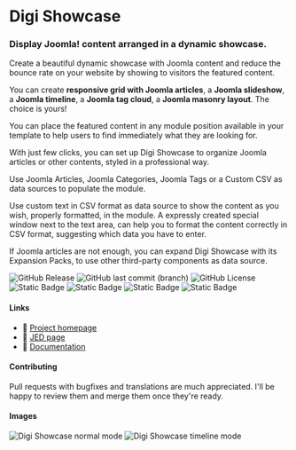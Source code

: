 # Digi Showcase
### Display Joomla! content arranged in a dynamic showcase.

Create a beautiful dynamic showcase with Joomla content and reduce the bounce rate on your website by showing to visitors the featured content.

You can create **responsive grid with Joomla articles**, a **Joomla slideshow**, a **Joomla timeline**, a **Joomla tag cloud**, a **Joomla masonry layout**. The choice is yours!

You can place the featured content in any module position available in your template to help users to find immediately what they are looking for.

With just few clicks, you can set up Digi Showcase to organize Joomla articles or other contents, styled in a professional way.

Use Joomla Articles, Joomla Categories, Joomla Tags or a Custom CSV as data sources to populate the module.

Use custom text in CSV format as data source to show the content as you wish, properly formatted, in the module. A expressly created special window next to the text area, can help you to format the content correctly in CSV format, suggesting which data you have to enter.

If Joomla articles are not enough, you can expand Digi Showcase with its Expansion Packs, to use other third-party components as data source.

![GitHub Release](https://img.shields.io/github/v/release/gregorionuti/Joomla-Digi-Showcase)
![GitHub last commit (branch)](https://img.shields.io/github/last-commit/gregorionuti/Joomla-Digi-Showcase/main)
![GitHub License](https://img.shields.io/github/license/gregorionuti/Joomla-Digi-Showcase)
![Static Badge](https://img.shields.io/badge/joomla-cadetblue?label=platform)
![Static Badge](https://img.shields.io/badge/3.0%2B%20%7C%204.0%2B-blue?logo=joomla&logoColor=white&label=joomla)
![Static Badge](https://img.shields.io/badge/module-orangered?logo=joomla&logoColor=white&label=type)
![Static Badge](https://img.shields.io/badge/7.0%2B%20%7C%208.0%2B-purple?logo=php&logoColor=white&label=php)

#### Links
- :link: [Project homepage](https://www.digigreg.com/en/products/joomla-modules/digi-showcase.html)
- :link: [JED page](https://extensions.joomla.org/extension/digi-showcase/)
- :book: [Documentation](https://www.digigreg.com/en/wiki/digi-showcase.html)

#### Contributing
Pull requests with bugfixes and translations are much appreciated. I'll be happy to review them and merge them once they're ready.

#### Images
![Digi Showcase normal mode](https://www.digigreg.com/images/stories/products-descriptions/digi-showcase/digi-showcase-normal-mode.jpg)
![Digi Showcase timeline mode](https://www.digigreg.com/images/stories/products-descriptions/digi-showcase/digi-showcase-timeline-mode.jpg)